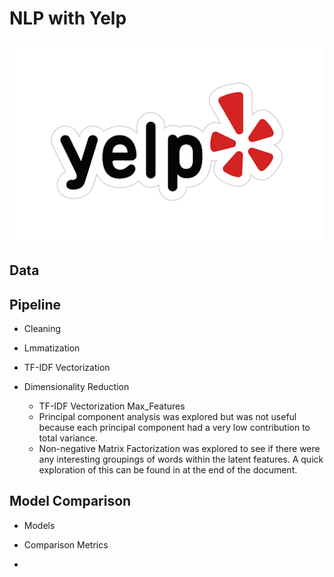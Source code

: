 
# NLP with Yelp
![Yelp_logo](/IMG/unnamed.png)

## Data

## Pipeline

* Cleaning

* Lmmatization

* TF-IDF Vectorization

* Dimensionality Reduction
     * TF-IDF Vectorization Max_Features
     * Principal component analysis was explored but was not useful because each principal component had a very low contribution to total variance.
     * Non-negative Matrix Factorization was explored to see if there were any interesting groupings of words within the latent features. A quick exploration of this can be found in at the end of the document.
     
## Model Comparison

* Models

* Comparison Metrics

* 
